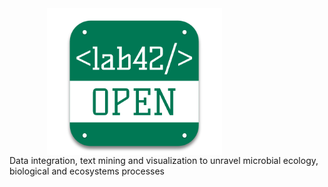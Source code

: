 <div style="text-align: center">
  <img src="logo.png" alt="lab42 OPEN" style="width: 20em; margin-left: 12%; display: block;" />
</div>
Data integration, text mining and visualization to unravel microbial ecology, biological and ecosystems processes
